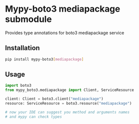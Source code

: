 # Mypy-boto3 mediapackage submodule

Provides type annotations for boto3 mediapackage service

## Installation

```bash
pip install mypy-boto3[mediapackage]
```

## Usage

```python
import boto3
from mypy_boto3.mediapackage import Client, ServiceResource

client: Client = boto3.client("mediapackage")
resource: ServiceResource = boto3.resource("mediapackage")

# now your IDE can suggest you method and arguments names
# and mypy can check types
```

